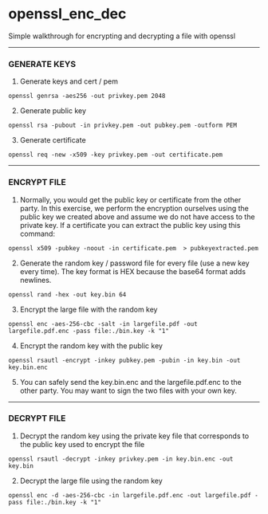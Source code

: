 # openssl_enc_dec
Simple walkthrough for encrypting and decrypting a file with openssl


---
### GENERATE KEYS

1. Generate keys and cert / pem

```openssl genrsa -aes256 -out privkey.pem 2048```

2. Generate public key

```openssl rsa -pubout -in privkey.pem -out pubkey.pem -outform PEM```

3. Generate certificate

```openssl req -new -x509 -key privkey.pem -out certificate.pem```



---
### ENCRYPT FILE

1. Normally, you would get the public key or certificate from the other party. In this exercise, we perform the encryption ourselves using the public key we created above and assume we do not have access to the private key. If a certificate you can extract the public key using this command:

```openssl x509 -pubkey -noout -in certificate.pem  > pubkeyextracted.pem```

2. Generate the random key / password file for every file (use a new key every time). The key format is HEX because the base64 format adds newlines. 

```openssl rand -hex -out key.bin 64```

3. Encrypt the large file with the random key

```openssl enc -aes-256-cbc -salt -in largefile.pdf -out largefile.pdf.enc -pass file:./bin.key -k "1"```

4. Encrypt the random key with the public key

```openssl rsautl -encrypt -inkey pubkey.pem -pubin -in key.bin -out key.bin.enc```

5. You can safely send the key.bin.enc and the largefile.pdf.enc to the other party. You may want to sign the two files with your own key.	



---
### DECRYPT FILE

1. Decrypt the random key using the private key file that corresponds to the public key used to encrypt the file

```openssl rsautl -decrypt -inkey privkey.pem -in key.bin.enc -out key.bin```

2. Decrypt the large file using the random key

```openssl enc -d -aes-256-cbc -in largefile.pdf.enc -out largefile.pdf -pass file:./bin.key -k "1"```

